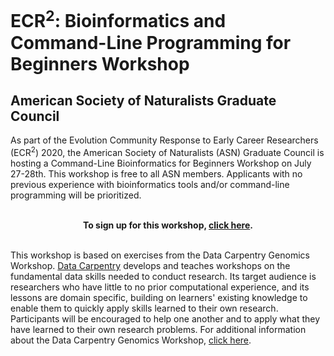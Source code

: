 # ECR<sup>2</sup>: Bioinformatics and Command-Line Programming for Beginners Workshop
## American Society of Naturalists Graduate Council

As part of the Evolution Community Response to Early Career Researchers (ECR<sup>2</sup>) 2020, the American Society of Naturalists (ASN) Graduate Council is hosting a Command-Line Bioinformatics for Beginners Workshop on July 27-28th. This workshop is free to all ASN members. Applicants with no previous experience with bioinformatics tools and/or command-line programming will be prioritized.


<p align="center">
  <br>
  <strong>To sign up for this workshop, <a href="https://asngrads.com/events/">click here</a>.</strong>
</p>

<p>
  <br>
  This workshop is based on exercises from the Data Carpentry Genomics Workshop. <a href="{{site.dc_site}}">Data Carpentry</a>
  develops and teaches workshops on the fundamental data skills needed to conduct
  research. Its target audience is researchers who have little to no prior computational experience, 
  and its lessons are domain specific, building on learners' existing knowledge to enable them to quickly 
  apply skills learned to their own research.
  Participants will be encouraged to help one another
  and to apply what they have learned to their own research problems. For additional information about the Data Carpentry Genomics
  Workshop, <a href="https://datacarpentry.org/genomics-workshop/">click here</a>.
</p>
